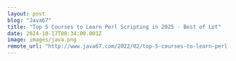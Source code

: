 ```yaml
---
layout: post
blog: "Java67"
title: "Top 5 Courses to Learn Perl Scripting in 2025 - Best of Lot"
date: 2024-10-17T08:34:00.001Z
image: images/java.png
remote_url: "http://www.java67.com/2022/02/top-5-courses-to-learn-perl-scripting.html"
---
```

